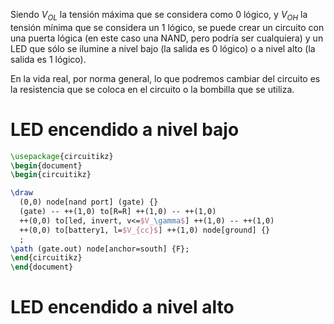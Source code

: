 
Siendo $V_{OL}$ la tensión máxima que se considera como 0 lógico, y $V_{OH}$ la tensión mínima que se considera un 1 lógico, se puede crear un circuito con una puerta lógica (en este caso una NAND, pero podría ser cualquiera) y un LED que sólo se ilumine a nivel bajo (la salida es 0 lógico) o a nivel alto (la salida es 1 lógico).

En la vida real, por norma general, lo que podremos cambiar del circuito es la resistencia que se coloca en el circuito o la bombilla que se utiliza.

# LED encendido a nivel bajo

```tikz
\usepackage{circuitikz}
\begin{document}
\begin{circuitikz}

\draw 
  (0,0) node[nand port] (gate) {}
  (gate) -- ++(1,0) to[R=R] ++(1,0) -- ++(1,0)
  ++(0,0) to[led, invert, v<=$V_\gamma$] ++(1,0) -- ++(1,0)
  ++(0,0) to[battery1, l=$V_{cc}$] ++(1,0) node[ground] {}
  ;
\path (gate.out) node[anchor=south] {F};
\end{circuitikz}
\end{document}
```

# LED encendido a nivel alto